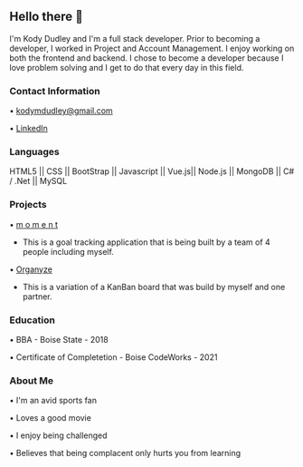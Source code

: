 ## Hello there 👋

I'm Kody Dudley and I'm a full stack developer. Prior to becoming a developer, I worked in Project and Account Management. I enjoy working on both the frontend and backend. I chose to become a developer because I love problem solving and I get to do that every day in this field.

### Contact Information

  • [kodymdudley@gmail.com](kodymdudley@gmail.com)

  • [LinkedIn](https://www.linkedin.com/in/kodymdudley/)
  
### Languages

HTML5 || CSS || BootStrap || Javascript || Vue.js|| Node.js || MongoDB || C# / .Net || MySQL
  
### Projects

  • [m o m e n t](https://github.com/milesfwilson/capstone)
  
   - This is a goal tracking application that is being built by a team of 4 people including myself.
      
  • [Organyze](https://github.com/kodydudley/kanbanned/)
  
   - This is a variation of a KanBan board that was build by myself and one partner.
  
### Education

  • BBA  -  Boise State  -  2018
  
  • Certificate of Completetion  -  Boise CodeWorks  -  2021

### About Me

  • I'm an avid sports fan
  
  • Loves a good movie
  
  • I enjoy being challenged
  
  • Believes that being complacent only hurts you from learning
